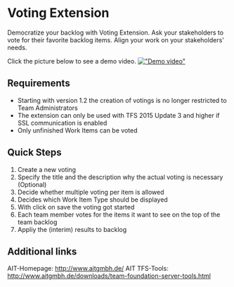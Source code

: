 # Voting Extension

Democratize your backlog with Voting Extension. Ask your stakeholders to vote for their favorite backlog items. Align your work on your stakeholders' needs.

Click the picture below to see a demo video.
[!["Demo video"](https://asap-voting-preview.azurewebsites.net/Video/VotingExtensionDemo_First_Frame.png)](https://youtu.be/GvzbQba2cGU)

## Requirements
- Starting with version 1.2 the creation of votings is no longer restricted to Team Administrators
- The extension can only be used with TFS 2015 Update 3 and higher if SSL communication is enabled
- Only unfinished Work Items can be voted

## Quick Steps
1. Create a new voting 
2. Specify the title and the description why the actual voting is necessary (Optional)
3. Decide whether multiple voting per item is allowed
4. Decides which Work Item Type should be displayed
5. With click on save the voting got started
6. Each team member votes for the items it want to see on the top of the team backlog
7. Appliy the (interim) results to backlog 


## Additional links
AIT-Homepage: http://www.aitgmbh.de/
AIT TFS-Tools: http://www.aitgmbh.de/downloads/team-foundation-server-tools.html
